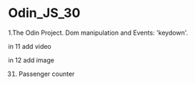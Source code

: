 # Odin_JS_30

1.The Odin Project. Dom manipulation and Events: 'keydown'.

in 11 add video

in 12 add image

31. Passenger counter

